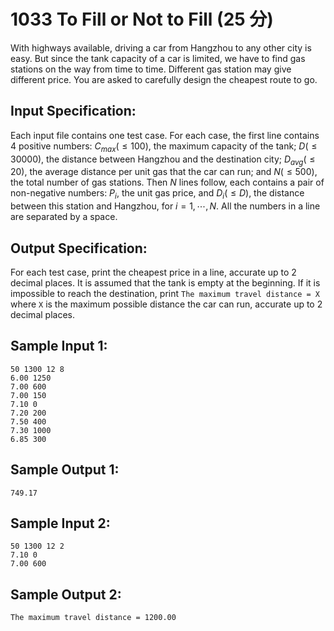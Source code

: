 # 1033 To Fill or Not to Fill (25 分)

With highways available, driving a car from Hangzhou to any other city is easy. But since the tank capacity of a car is limited, we have to find gas stations on the way from time to time. Different gas station may give different price. You are asked to carefully design the cheapest route to go.

## Input Specification:
Each input file contains one test case. For each case, the first line contains 4 positive numbers: $C_{​max} (≤ 100)$, the maximum capacity of the tank; $D (≤ 30000)$, the distance between Hangzhou and the destination city; $D_{avg} (≤ 20)$, the average distance per unit gas that the car can run; and $N (≤ 500)$, the total number of gas stations. Then $N$ lines follow, each contains a pair of non-negative numbers: $P_i$, the unit gas price, and $D_i (≤ D)$, the distance between this station and Hangzhou, for $i=1,\cdots,N$. All the numbers in a line are separated by a space.

## Output Specification:
For each test case, print the cheapest price in a line, accurate up to 2 decimal places. It is assumed that the tank is empty at the beginning. If it is impossible to reach the destination, print `The maximum travel distance = X` where `X` is the maximum possible distance the car can run, accurate up to 2 decimal places.

## Sample Input 1:
```
50 1300 12 8
6.00 1250
7.00 600
7.00 150
7.10 0
7.20 200
7.50 400
7.30 1000
6.85 300
```

## Sample Output 1:
```
749.17
```

## Sample Input 2:
```
50 1300 12 2
7.10 0
7.00 600
```

## Sample Output 2:
```
The maximum travel distance = 1200.00
```
